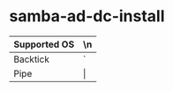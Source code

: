 # samba-ad-dc-install

| Supported OS     | \n |
| ---      | ---       |
| Backtick | `         |
| Pipe     | \|        |
